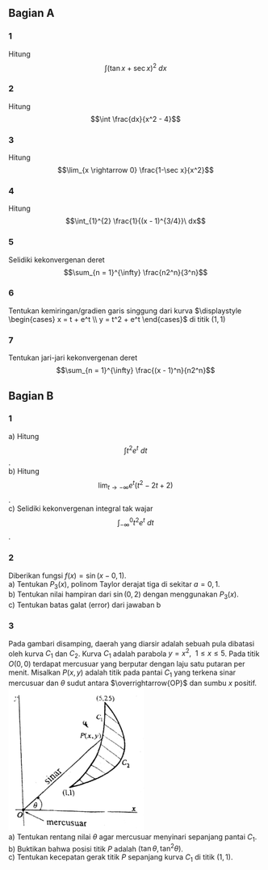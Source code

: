 ## Bagian A

### 1
Hitung $$\int (\tan x + \sec x)^2\ dx$$

### 2
Hitung $$\int \frac{dx}{x^2 - 4}$$

### 3
Hitung $$\lim_{x \rightarrow 0} \frac{1-\sec x}{x^2}$$

### 4
Hitung $$\int_{1}^{2} \frac{1}{(x - 1)^{3/4}}\ dx$$

### 5
Selidiki kekonvergenan deret $$\sum_{n = 1}^{\infty} \frac{n2^n}{3^n}$$

### 6
Tentukan kemiringan/gradien garis singgung dari kurva
$\displaystyle \begin{cases}
x = t + e^t \\
y = t^2 + e^t
\end{cases}$ di titik $(1,1)$

### 7
Tentukan jari-jari kekonvergenan deret $$\sum_{n = 1}^{\infty} \frac{(x - 1)^n}{n2^n}$$

## Bagian B

### 1
a) Hitung $$\int t^2e^t\ dt$$.  
b) Hitung $$\lim_{t \rightarrow -\infty} e^t(t^2-2t+2)$$.  
c) Selidiki kekonvergenan integral tak wajar $$\int_{-\infty}^{0} t^2e^t\ dt$$.  

### 2
Diberikan fungsi $f(x) = \sin(x - 0,1)$.  
a) Tentukan $P_3(x)$, polinom Taylor derajat tiga di sekitar $a = 0,1$.  
b) Tentukan nilai hampiran dari $\sin(0,2)$ dengan menggunakan $P_3(x)$.  
c) Tentukan batas galat (error) dari jawaban b  

### 3
Pada gambari disamping, daerah yang diarsir adalah sebuah pula dibatasi oleh kurva $C_1$ dan $C_2$. Kurva $C_1$ adalah parabola $y = x^2,\ \ 1 \le x \le 5$. Pada titik $O(0,0)$ terdapat mercusuar yang berputar dengan laju satu putaran per menit. Misalkan $P(x,y)$ adalah titik pada pantai $C_1$ yang terkena sinar mercusuar dan $\theta$ sudut antara $\overrightarrow{OP}$ dan sumbu $x$ positif.  
![Gambar Pulau](images/15.PNG)  
a) Tentukan rentang nilai $\theta$ agar mercusuar menyinari sepanjang pantai $C_1$.  
b) Buktikan bahwa posisi titik $P$ adalah $(\tan \theta, \tan^2 \theta)$.  
c) Tentukan kecepatan gerak titik $P$ sepanjang kurva $C_1$ di titik $(1,1)$.  